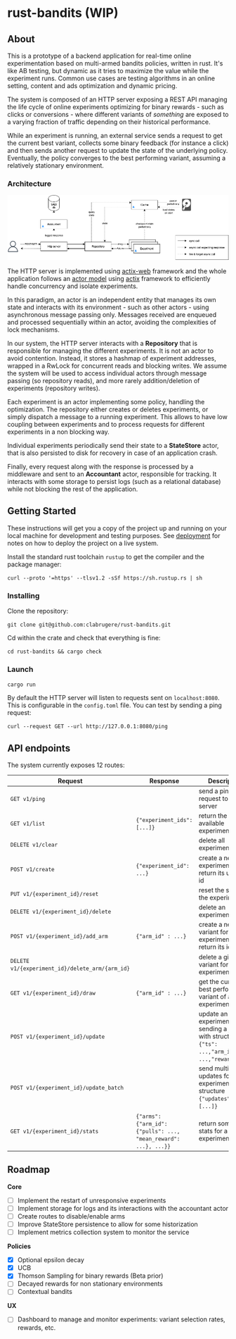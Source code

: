 # rust-bandits (WIP)

## About

This is a prototype of a backend application for real-time online experimentation based on multi-armed bandits policies, written in rust. It's like AB testing, but dynamic as it tries to maximize the value while the experiment runs. Common use cases are testing algorithms in an online setting, content and ads optimization and dynamic pricing.

The system is composed of an HTTP server exposing a REST API managing the life cycle of online experiments optimizing for binary rewards - such as clicks or conversions - where different variants of _something_ are exposed to a varying fraction of traffic depending on their historical performance.

While an experiment is running, an external service sends a request to get the current best variant, collects some binary feedback (for instance a click) and then sends another request to update the state of the underlying policy. Eventually, the policy converges to the best performing variant, assuming a relatively stationary environment.

### Architecture

![architecture](assets/architecture.png "Architecture")

The HTTP server is implemented using [actix-web](https://actix.rs/) framework and the whole application follows an [actor model](https://en.wikipedia.org/wiki/Actor_model) using [actix](https://github.com/actix/actix?tab=readme-ov-file) framework to efficiently handle concurrency and isolate experiments.

In this paradigm, an actor is an independent entity that manages its own state and interacts with its environment - such as other actors - using asynchronous message passing only. Messages received are enqueued and processed sequentially within an actor, avoiding the complexities of lock mechanisms.

In our system, the HTTP server interacts with a **Repository** that is responsible for managing the different experiments. It is not an actor to avoid contention. Instead, it stores a hashmap of experiment addresses, wrapped in a RwLock for concurrent reads and blocking writes. We assume the system will be used to access individual actors through message passing (so repository reads), and more rarely addition/deletion of experiments (repository writes).

Each experiment is an actor implementing some policy, handling the optimization. The repository either creates or deletes experiments, or simply dispatch a message to a running experiment. This allows to have low coupling between experiments and to process requests for different experiments in a non blocking way. 

Individual experiments periodically send their state to a **StateStore** actor, that is also persisted to disk for recovery in case of an application crash.

Finally, every request along with the response is processed by a middleware and sent to an **Accountant** actor, responsible for tracking. It interacts with some storage to persist logs (such as a relational database) while not blocking the rest of the application.

## Getting Started

These instructions will get you a copy of the project up and running on your local machine for development and testing purposes. See [deployment](#deployment) for notes on how to deploy the project on a live system.

Install the standard rust toolchain `rustup` to get the compiler and the package manager:

```
curl --proto '=https' --tlsv1.2 -sSf https://sh.rustup.rs | sh
```

### Installing

Clone the repository:

```
git clone git@github.com:clabrugere/rust-bandits.git
```

Cd within the crate and check that everything is fine:

```
cd rust-bandits && cargo check
```

### Launch

```
cargo run
```

By default the HTTP server will listen to requests sent on `localhost:8080`. This is configurable in the `config.toml` file. You can test by sending a ping request:

```
curl --request GET --url http://127.0.0.1:8080/ping
```

## API endpoints

The system currently exposes 12 routes:

| Request 	| Response 	| Description 	|
|---	|---	|---	|
| `GET v1/ping` 	|  	| send a ping request to the server 	|
| `GET v1/list` 	| `{"experiment_ids": [...]}` 	| return the id of all available experiments 	|
| `DELETE v1/clear` 	|  	| delete all experiments 	|
| `POST v1/create` 	| `{"experiment_id": ...}` 	| create a new experiment and return its unique id 	|
| `PUT v1/{experiment_id}/reset` 	|  	| reset the state of the experiment 	|
| `DELETE v1/{experiment_id}/delete` 	|  	| delete an experiment 	|
| `POST v1/{experiment_id}/add_arm` 	| `{"arm_id" : ...}` 	| create a new variant for a given experiment and return its id 	|
| `DELETE v1/{experiment_id}/delete_arm/{arm_id}` 	|  	| delete a given variant for a given experiment 	|
| `GET v1/{experiment_id}/draw` 	| `{"arm_id" : ...}` 	| get the current best performing variant of an experiment 	|
| `POST v1/{experiment_id}/update` 	|  	| update an experiment by sending a json with structure `{"ts": ...,"arm_id": ...,"reward":...}` 	|
| `POST v1/{experiment_id}/update_batch` 	|  	| send multiple updates for an experiment, with structure `{"updates": [...]}` 	|
| `GET v1/{experiment_id}/stats` 	| `{"arms": {"arm_id": {"pulls": ..., "mean_reward": ...}, ...}}` 	| return some basic stats for a given experiment 	|

## Roadmap

**Core**
- [ ] Implement the restart of unresponsive experiments
- [ ] Implement storage for logs and its interactions with the accountant actor
- [ ] Create routes to disable/enable arms
- [ ] Improve StateStore persistence to allow for some historization
- [ ] Implement metrics collection system to monitor the service

**Policies**
- [x] Optional epsilon decay
- [x] UCB
- [x] Thomson Sampling for binary rewards (Beta prior)
- [ ] Decayed rewards for non stationary environments
- [ ] Contextual bandits

**UX**
- [ ] Dashboard to manage and monitor experiments: variant selection rates, rewards, etc.